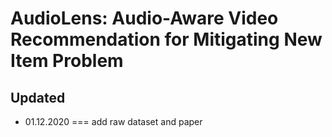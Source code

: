 # AudioLens: Audio-Aware Video Recommendation for Mitigating New Item Problem

## Updated

- 01.12.2020 === add raw dataset and paper


